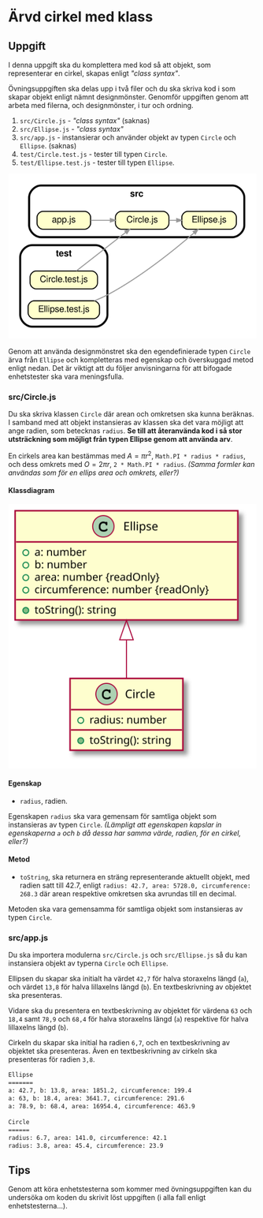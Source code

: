 # Ärvd cirkel med klass

## Uppgift

I denna uppgift ska du komplettera med kod så att objekt, som representerar en cirkel, skapas enligt _"class syntax"_.

Övningsuppgiften ska delas upp i två filer och du ska skriva kod i som skapar objekt enligt nämnt designmönster. Genomför uppgiften genom att arbeta med filerna, och designmönster, i tur och ordning.

1. `src/Circle.js` - _"class syntax"_ (saknas)
2. `src/Ellipse.js` - _"class syntax"_
3. `src/app.js` - instansierar och använder objekt av typen `Circle` och `Ellipse`. (saknas)
4. `test/Circle.test.js` - tester till typen `Circle`.
5. `test/Ellipse.test.js` - tester till typen `Ellipse`.

![Beroendediagram](/.readme/dependency-graph.svg)

Genom att använda designmönstret ska den egendefinierade typen `Circle` ärva från `Ellipse` och kompletteras med egenskap och överskuggad metod enligt nedan. Det är viktigt att du följer anvisningarna för att bifogade enhetstester ska vara meningsfulla.

### src/Circle.js

Du ska skriva klassen `Circle` där arean och omkretsen ska kunna beräknas. I samband med att objekt instansieras av klassen ska det vara möjligt att ange radien, som betecknas `radius`. __Se till att återanvända kod i så stor utsträckning som möjligt från typen Ellipse genom att använda arv__.

En cirkels area kan bestämmas med $`A=\pi r^2`$, `Math.PI * radius * radius`, och dess omkrets med $`O=2 \pi r`$, `2 * Math.PI * radius`. _(Samma formler kan användas som för en ellips area och omkrets, eller?)_

#### Klassdiagram

![Klassdiagram](/.readme/class-diagram.svg)

#### Egenskap

- `radius`, radien.

Egenskapen `radius` ska vara gemensam för samtliga objekt som instansieras av typen `Circle`. _(Lämpligt att egenskapen kapslar in egenskaperna `a` och `b` då dessa har samma värde, radien, för en cirkel, eller?)_

#### Metod

- `toString`, ska returnera en sträng representerande aktuellt objekt, med radien satt till 42.7, enligt `radius: 42.7, area: 5728.0, circumference: 268.3` där arean respektive omkretsen ska avrundas till en decimal.

Metoden ska vara gemensamma för samtliga objekt som instansieras av typen `Circle`.

### src/app.js

Du ska importera modulerna `src/Circle.js` och `src/Ellipse.js` så du kan instansiera objekt av typerna `Circle` och `Ellipse`.

Ellipsen du skapar ska initialt ha värdet `42,7` för halva storaxelns längd (`a`), och värdet `13,8` för halva lillaxelns längd (`b`). En textbeskrivning av objektet ska presenteras.

Vidare ska du presentera en textbeskrivning av objektet för värdena `63` och `18,4` samt `78,9` och `68,4` för halva storaxelns längd (`a`) respektive för halva lillaxelns längd (`b`).

Cirkeln du skapar ska initial ha radien `6,7`, och en textbeskrivning av objektet ska presenteras. Även en textbeskrivning av cirkeln ska presenteras för radien `3,8`.

```shell
Ellipse
=======
a: 42.7, b: 13.8, area: 1851.2, circumference: 199.4
a: 63, b: 18.4, area: 3641.7, circumference: 291.6
a: 78.9, b: 68.4, area: 16954.4, circumference: 463.9

Circle
======
radius: 6.7, area: 141.0, circumference: 42.1
radius: 3.8, area: 45.4, circumference: 23.9
```

## Tips

Genom att köra enhetstesterna som kommer med övningsuppgiften kan du undersöka om koden du skrivit löst uppgiften (i alla fall enligt enhetstesterna...).
